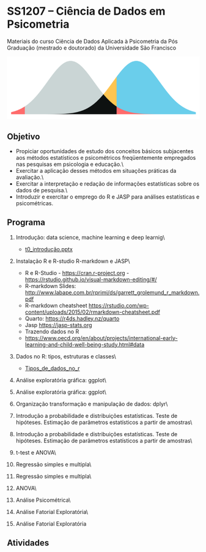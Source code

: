 # SS1207 – Ciência de Dados em Psicometria

Materiais do curso Ciência de Dados Aplicada à Psicometria da Pós Graduação (mestrado e doutorado) da Universidade São Francisco

![](slides/images/paste-785C7DB4.png)

## Objetivo

-   Propiciar oportunidades de estudo dos conceitos básicos subjacentes aos métodos estatísticos e psicométricos freqüentemente empregados nas pesquisas em psicologia e educação.\
-   Exercitar a aplicação desses métodos em situações práticas da avaliação.\
-   Exercitar a interpretação e redação de informações estatísticas sobre os dados de pesquisa.\
-   Introduzir e exercitar o emprego do R e JASP para análises estatísticas e psicométricas.

## Programa

1.  Introdução: data science, machine learning e deep learnig\
    -   [t0_introdução.pptx](https://github.com/rprimi/ds_stat/blob/main/slides/t0_introdução.pptx)
2.  Instalação R e R-studio R-markdown e JASP\
    -   R e R-Studio - <https://cran.r-project.org> - <https://rstudio.github.io/visual-markdown-editing/#/>
    -   R-markdown Slides: <http://www.labape.com.br/rprimi/ds/garrett_grolemund_r_markdown.pdf>
    -   R-markdown cheatsheet <https://rstudio.com/wp-content/uploads/2015/02/rmarkdown-cheatsheet.pdf>
    -   Quarto: https://r4ds.hadley.nz/quarto
    -   Jasp <https://jasp-stats.org>
    -   Trazendo dados no R
    -   https://www.oecd.org/en/about/projects/international-early-learning-and-child-well-being-study.html#data
        
3.  Dados no R: tipos, estruturas e classes\
    -   [Tipos_de_dados_no_r](https://github.com/rprimi/ds_stat/blob/main/slides/Tipos_de_dados_no_r.Rmd)
4.  Análise exploratória gráfica: ggplot\
5.  Análise exploratória gráfica: ggplot\
6.  Organização transformação e manipulação de dados: dplyr\
7.  Introdução a probabilidade e distribuições estatísticas. Teste de hipóteses. Estimação de parâmetros estatísticos a partir de amostras\
8.  Introdução a probabilidade e distribuições estatísticas. Teste de hipóteses. Estimação de parâmetros estatísticos a partir de amostras\
9.  t-test e ANOVA\
10. Regressão simples e multipla\
11. Regressão simples e multipla\
12. ANOVA\
13. Análise Psicométrica\
14. Análise Fatorial Exploratória\
15. Análise Fatorial Exploratória

## Atividades
